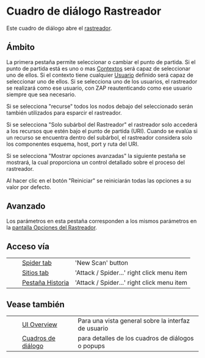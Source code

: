 # Cuadro de diálogo Rastreador #

Este cuadro de diálogo abre el [rastreador][].


## Ámbito ##

La primera pestaña permite seleccionar o cambiar el punto de partida.
Si el punto de partida está es uno o mas [Contextos][] será capaz de seleccionar uno de ellos.
Si el contexto tiene cualquier [Usuario][] definido será capaz de seleccionar uno de ellos.
Si se selecciona uno de los usuarios, el rastreador se realizará como ese usuario, con ZAP reautenticando como ese usuario siempre que sea necesario.

Si se selecciona "recurse" todos los nodos debajo del seleccionado serán también utilizados para esparcir el rastreador.

Si se selecciona "Solo subárbol del Rastreador" el rastreador solo accederá a los recursos que estén bajo el punto de partida (URI). Cuando se evalúa si un recurso se encuentra dentro del subárbol, el rastreador considera solo los componentes esquema, host, port y ruta del URI.

Si se selecciona "Mostrar opciones avanzadas" la siguiente pestaña se mostrará, la cual proporciona un control detallado sobre el proceso del rastreador.

Al hacer clic en el botón "Reiniciar" se reiniciarán todas las opciones a su valor por defecto.

## Avanzado ##

Los parámetros en esta pestaña corresponden a los mismos parámetros en la [pantalla Opciones del Rastreador][].

## Acceso vía ##

<table> 
 <tbody>
  <tr>
   <td>&nbsp;&nbsp;&nbsp;&nbsp;</td>
   <td><a href="HelpUiTabsSpider" rel="nofollow">Spider tab</a></td>
   <td>'New Scan' button</td>
  </tr> 
  <tr>
   <td>&nbsp;&nbsp;&nbsp;&nbsp;</td>
   <td><a href="HelpUiTabsSites" rel="nofollow">Sitios tab</a></td>
   <td>'Attack / Spider...' right click menu item</td>
  </tr> 
  <tr>
   <td>&nbsp;&nbsp;&nbsp;&nbsp;</td>
   <td><a href="HelpUiTabsHistory" rel="nofollow">Pesta&ntilde;a Historia</a></td>
   <td>'Attack / Spider...' right click menu item</td>
  </tr> 
 </tbody>
</table>

## Vease también ##

<table> 
 <tbody>
  <tr>
   <td>&nbsp;&nbsp;&nbsp;&nbsp;</td>
   <td> <a href="HelpUiOverview" rel="nofollow">UI Overview</a></td>
   <td>Para una vista general sobre la interfaz de usuario</td>
  </tr> 
  <tr>
   <td>&nbsp;&nbsp;&nbsp;&nbsp;</td>
   <td> <a href="HelpUiDialogsDialogs" rel="nofollow">Cuadros de di&aacute;logo</a></td>
   <td>para detalles de los cuadros de di&aacute;logos o popups </td>
  </tr> 
 </tbody>
</table>


[rastreador]: HelpStartConceptsSpider
[Contextos]: HelpStartConceptsContexts
[Usuario]: HelpStartConceptsUsers
[pantalla Opciones del Rastreador]: HelpUiDialogsOptionsSpider